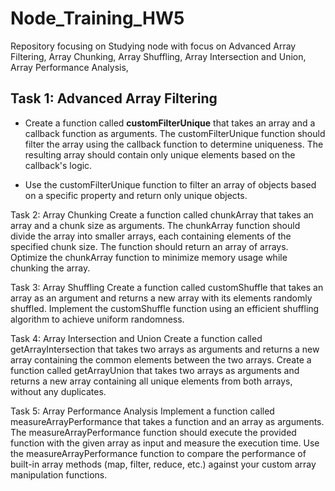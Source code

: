 # Node_Training_HW5
Repository focusing on Studying node with focus on Advanced Array Filtering,  Array Chunking, Array Shuffling, Array Intersection and Union, Array Performance Analysis, 

## Task 1: Advanced Array Filtering
- Create a function called **customFilterUnique** that takes an array and a callback function as arguments. The customFilterUnique function should filter the array using the callback function to determine uniqueness. The resulting array should contain only unique elements based on the callback's logic.

- Use the customFilterUnique function to filter an array of objects based on a specific property and return only unique objects.

Task 2: Array Chunking
Create a function called chunkArray that takes an array and a chunk size as arguments. The chunkArray function should divide the array into smaller arrays, each containing elements of the specified chunk size. The function should return an array of arrays.
Optimize the chunkArray function to minimize memory usage while chunking the array.

Task 3: Array Shuffling
Create a function called customShuffle that takes an array as an argument and returns a new array with its elements randomly shuffled.
Implement the customShuffle function using an efficient shuffling algorithm to achieve uniform randomness.

Task 4: Array Intersection and Union
Create a function called getArrayIntersection that takes two arrays as arguments and returns a new array containing the common elements between the two arrays.
Create a function called getArrayUnion that takes two arrays as arguments and returns a new array containing all unique elements from both arrays, without any duplicates.

Task 5: Array Performance Analysis
Implement a function called measureArrayPerformance that takes a function and an array as arguments. The measureArrayPerformance function should execute the provided function with the given array as input and measure the execution time.
Use the measureArrayPerformance function to compare the performance of built-in array methods (map, filter, reduce, etc.) against your custom array manipulation functions.